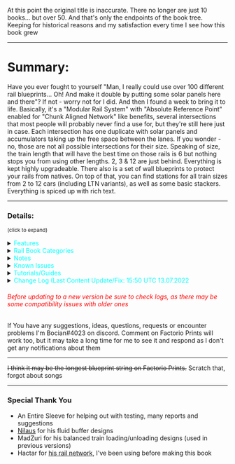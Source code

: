 At this point the original title is inaccurate. There no longer are just 10 books... but over 50. And that's only the endpoints of the book tree. Keeping for historical reasons and my satisfaction every time I see how this book grew

---

# Summary:
Have you ever fought to yourself "Man, I really could use over 100 different rail blueprints... Oh! And make it double by putting some solar panels here and there"? If not - worry not for I did. And then I found a week to bring it to life. Basically, it's a "Modular Rail System" with "Absolute Reference Point" enabled for "Chunk Aligned Network" like benefits, several intersections that most people will probably never find a use for, but they're still here just in case. Each intersection has one duplicate with solar panels and accumulators taking up the free space between the lanes. If you wonder - no, those are not all possible intersections for their size. Speaking of size, the train length that will have the best time on those rails is 6 but nothing stops you from using other lengths. 2, 3 & 12 are just behind. Everything is kept highly upgradeable. There also is a set of wall blueprints to protect your rails from natives. On top of that, you can find stations for all train sizes from 2 to 12 cars (including LTN variants), as well as some basic stackers. Everything is spiced up with rich text.

---

### Details:
<sup>(click to expand)</sup>

<details>
  <summary><span style="color:cyan">Features</summary>

<details>
  <summary><span style="color:yellow">Rails</summary>
<img src = "https://user-images.githubusercontent.com/70019596/106368255-9e538180-6348-11eb-955d-388e757714ec.png" width = 100%>
<font size = 1><div align="center"> All of them in non-solar variants | see Rail Book Categories for close ups<br>
right click & open image in new tab for better resolution
</font></div>

- All blueprints are always upgradable into their equivalents from other books placed lower on the list in the "Rail Book Categories" section as long as they are in the same category
 - many blueprints are upgradable into others from the same book or even other categories
   - some of that upgradability was sacrificed for the sake of throughput (extreme edge cases)
 - to achieve that, some blueprints don't have the best possible signal placement, but it's still perfect signalling (no 2 crosses of rail are in the same block)
- Each book comes in 2 variants:
 - standard (no ![solar panel](https://wiki.factorio.com/images/thumb/Solar_panel.png/32px-Solar_panel.png) &![accumulator](https://wiki.factorio.com/images/thumb/Accumulator.png/32px-Accumulator.png))
 - ![solar panel](https://wiki.factorio.com/images/thumb/Solar_panel.png/32px-Solar_panel.png) &![accumulator](https://wiki.factorio.com/images/thumb/Accumulator.png/32px-Accumulator.png) included because why would you want to waste so much space (aesthetics first though)
   - there are some paths left between solar panels so you can get run over by a train again
   - not a perfect ratio, I'm not a masochist and it "probably" would be impossible anyway
- Rail Spacing: ![rail](https://wiki.factorio.com/images/thumb/Straight_rail.png/32px-Straight_rail.png) - - ![rail](https://wiki.factorio.com/images/thumb/Straight_rail.png/32px-Straight_rail.png) - - - ![rail](https://wiki.factorio.com/images/thumb/Straight_rail.png/32px-Straight_rail.png) - - ![rail](https://wiki.factorio.com/images/thumb/Straight_rail.png/32px-Straight_rail.png)
- Optimized for 6 ![locomotive](https://wiki.factorio.com/images/thumb/Locomotive.png/32px-Locomotive.png)/![cargo wagon](https://wiki.factorio.com/images/thumb/Cargo_wagon.png/32px-Cargo_wagon.png) long trains, but works well with its multiples and divisors. Any length will work, those are just suggestions  ![locomotive](https://wiki.factorio.com/images/thumb/Locomotive.png/32px-Locomotive.png)/![cargo wagon](https://wiki.factorio.com/images/thumb/Cargo_wagon.png/32px-Cargo_wagon.png) (to avoid deadlocks there should be space equivalent to, or larger to the length of your longest train between intersections.)
- ![green wire](https://wiki.factorio.com/images/thumb/Green_wire.png/32px-Green_wire.png) & ![red wire](https://wiki.factorio.com/images/thumb/Red_wire.png/32px-Red_wire.png) + ![small lamp](https://wiki.factorio.com/images/thumb/Lamp.png/32px-Lamp.png) included
- Modular
- Right-Hand Drive
- Each section is 21x21 ![rail](https://wiki.factorio.com/images/thumb/Straight_rail.png/32px-Straight_rail.png) or 42x42 tiles big (books are focused on throughput for 6  ![locomotive](https://wiki.factorio.com/images/thumb/Locomotive.png/32px-Locomotive.png)/![cargo wagon](https://wiki.factorio.com/images/thumb/Cargo_wagon.png/32px-Cargo_wagon.png) trains and that is exactly the border length of the square in which all blueprints here fit, hence they are not chunk aligned)
- Grid snapping is on, so you can use them like a "chunk aligned network" (blueprints can only be placed on an artificial grid that lets you start building from 2 completely disconnected points on the map and ensures that they can still be perfectly connected, see [FFF #357](https://factorio.com/blog/post/fff-357) under the "Snapping" section)
- Every blueprint has ![landfill](https://wiki.factorio.com/images/thumb/Landfill.png/32px-Landfill.png) underlay to allow placing on water (Shift+LMB to place landfill, and LMB to place blueprint, you can also just double-click Shift+LMB)
- Pretty ![copper_cable](https://wiki.factorio.com/images/thumb/Copper_cable.png/32px-Copper_cable.png) connections

</details>


<details>
  <summary><span style="color:yellow">Stations</summary>

<img src = "https://user-images.githubusercontent.com/70019596/152643032-4d3e9b68-ad39-4577-a181-9536622db968.png" width = 100%>

<font size = 1><div align="center">
Vanilla stations and Buffers <br>
LTN Stations and depots are not visible here <br>
right click & open image in new tab for better resolution
</font></div>

- Modular design to fit all your needs
- Every station module comes in 2 variants:
   - Vanilla
   - [Logistic Train Network](https://mods.factorio.com/mods/Optera/LogisticTrainNetwork) mod compatible
- Some basic train stackers of lengths 2-12 - nothing special, but still nice to have
- Multiple buffer choices
- Depots for both vanilla and LTN
- Train Limit Control Addon blueprints included
- ![small lamp](https://wiki.factorio.com/images/thumb/Lamp.png/32px-Lamp.png) included
- Every blueprint has ![landfill](https://wiki.factorio.com/images/thumb/Landfill.png/32px-Landfill.png) underlay to allow placing on water (Shift+LMB to place landfill, and LMB to place blueprint, you can also just double-click Shift+LMB)
- Naming/symbolism/colour-coding tries to resemble that of the logistic system's components

</details>


<details>
  <summary><span style="color:yellow">Wall</summary>

<img src = "https://user-images.githubusercontent.com/70019596/106266452-b9c76b00-6228-11eb-9fc9-6e45222ec9b6.png" width = 100%>

<font size = 1><div align="center">
Wall Yoga <br>
Everything on this picture was placed from blueprints <br>
right click & open image in new tab for better resolution
</font></div>

- Every wall blueprint has grid snapping for the same grid as rails
   - There is no overlap with rails, so you never have to manually correct anything
   - They connect nicely with each other
- There are gates too, but no diagonal ones as there is no logic in the game itself that would allow for placing gates on diagonal rails
- No ![landfill](https://wiki.factorio.com/images/thumb/Landfill.png/32px-Landfill.png) underlay - who needs walls on water?
- There is a book called "Maintenance" where you can find:
   - Stations suited for maintaining your walls in good shape
   - Trains with set schedules to make use of those stations
   - A blueprint of a roboport with a buffer chest to supply your walls no matter how far from the station they span
   - Another book, with the same blueprints except for the fact that they care about artillery. It is meant to be used before you research artillery, and stations that can service artillery wagons won't work without it.


</details>
</details>

<details>
  <summary><span style="color:cyan">Rail Book Categories</summary>

- ##### Category A - Basic Blueprints
(90% of every rail network ever made)

 - <span style="color:orange">2 ![rail](https://wiki.factorio.com/images/thumb/Straight_rail.png/32px-Straight_rail.png)</span> (16bp)
 - <span style="color:cyan">2 ![rail](https://wiki.factorio.com/images/thumb/Straight_rail.png/32px-Straight_rail.png) ![solar panel](https://wiki.factorio.com/images/thumb/Solar_panel.png/32px-Solar_panel.png)</span> (16bp)

<img src = "https://user-images.githubusercontent.com/70019596/106368261-a6abbc80-6348-11eb-98d8-0dfe3476df0b.png" width = 100%>
<font size = 1><div align="center">
2 Lane Solar | Row 1: Vertical/Horizontal ends | Row 2: Vertical/Horizontal/Diagonal ends | Row 3: Diagonal ends  <br>
right click & open image in new tab for better resolution
</font></div>


 - <span style="color:orange">4 ![rail](https://wiki.factorio.com/images/thumb/Straight_rail.png/32px-Straight_rail.png)</span> (18bp)
 - <span style="color:cyan"> 4 ![rail](https://wiki.factorio.com/images/thumb/Straight_rail.png/32px-Straight_rail.png) ![solar panel](https://wiki.factorio.com/images/thumb/Solar_panel.png/32px-Solar_panel.png)</span> (18bp)

<img src = "https://user-images.githubusercontent.com/70019596/103366614-6516c000-4ac3-11eb-85a3-4aaab788c4db.png" width = 100%>
<font size = 1><div align="center">
4 Lane | Row 1: Vertical/Horizontal ends | Row 2: Vertical/Horizontal/Diagonal ends | Row 3: Diagonal ends <br>
right click & open image in new tab for better resolution
</font></div>


- ##### Category B1 - Lane Mergers/Splitters
(ends don't have equal number of lanes)

 - <span style="color:orange">4:2:1 ![rail](https://wiki.factorio.com/images/thumb/Straight_rail.png/32px-Straight_rail.png)</span> (16bp)
 - <span style="color:cyan">4:2:1 ![rail](https://wiki.factorio.com/images/thumb/Straight_rail.png/32px-Straight_rail.png) ![solar panel](https://wiki.factorio.com/images/thumb/Solar_panel.png/32px-Solar_panel.png)</span> (16bp)


<img src = "https://user-images.githubusercontent.com/70019596/106368271-b1fee800-6348-11eb-9124-0a4a7b42793d.png" width = 100%>
<font size = 1><div align="center">
4:2:1 Lan   |   No Particular Order <br>
right click & open image in new tab for better resolution
</font></div>


- ##### Category B2 - Lane Mergers/Splitters (Diagonal)
(ends don't have equal number of lanes)

 - <span style="color:orange">4:2:1 ![rail](https://wiki.factorio.com/images/thumb/Straight_rail.png/32px-Straight_rail.png) Diagonal </span>(16bp)
 - <span style="color:cyan">4:2:1 ![rail](https://wiki.factorio.com/images/thumb/Straight_rail.png/32px-Straight_rail.png) Diagonal ![solar panel](https://wiki.factorio.com/images/thumb/Solar_panel.png/32px-Solar_panel.png)</span> (16bp)

<img src = "https://user-images.githubusercontent.com/70019596/106368274-bc20e680-6348-11eb-882a-9b716e6efef5.png" width = 100%>
<font size = 1><div align="center">
4:2:1 Lane Diagonal   |   No Particular Order <br>
right click & open image in new tab for better resolution
</font></div>


- ##### Category C - Split Junctions
(not all turns are possible)

 - <span style="color:orange">2 & 4 ![rail](https://wiki.factorio.com/images/thumb/Straight_rail.png/32px-Straight_rail.png) Split</span> (23bp)
 - <span style="color:cyan">2 & 4 ![rail](https://wiki.factorio.com/images/thumb/Straight_rail.png/32px-Straight_rail.png) Split ![solar panel](https://wiki.factorio.com/images/thumb/Solar_panel.png/32px-Solar_panel.png)</span> (23bp)

<img src = "https://user-images.githubusercontent.com/70019596/103171368-f8de5700-484b-11eb-92ad-bc931ca16982.png" width = 100%>
<font size = 1><div align="center">
2 & 4 Lane Split Junctions | Row 1: Vertical/Horizontal ends | Row 2: Vertical/Horizontal/Diagonal ends | Row 3: Diagonal ends<br>
right click & open image in new tab for better resolution
</font></div>


- ##### Category D - Station Entrances/Exits
Slap one of these anywhere on your straight piece and you're good to go, you can even have multiple of them if you want

 - <span style="color:orange">Entry/Exit</span> (10bp)
 - <span style="color:cyan">Entry/Exit</span> (10bp)

<img src = "https://user-images.githubusercontent.com/70019596/104123891-e7b63f80-534d-11eb-8eef-d1fe9f8d1384.png" width = 100%>
<font size = 1><div align="center">
Station Entrance/Exit | Row 1: 2 Lanes | Row 2: 4 Lanes<br>
right click & open image in new tab for better resolution
</font></div>


 - <span style="color:orange">Entry/Exit Diagonal</span> (10bp)
 - <span style="color:cyan">Entry/Exit Diagonal</span> (10bp)

<img src = "https://user-images.githubusercontent.com/70019596/104123892-ea189980-534d-11eb-802f-53ffa8a9e12a.png" width = 100%>
<font size = 1><div align="center">
Station Entrance/Exit | Row 1: 2 Lanes | Row 2: 4 Lanes<br>
right click & open image in new tab for better resolution
</font></div>

###### *Categories do not represent book nesting
</details>


<details>
  <summary><span style="color:cyan">Notes</summary>

### Rails:

- Most of your network will consist of blueprints from Category A, Category B will find some use for sure, but these books are more specialized, and Category C will be used very rarely if at all
- Outer lanes in 4-way Intersections from 4 Lane books (category A) do not have left turns. Use Line changers provided
- Some chain signals may seem unnecessary. Their sole purpose is to divide larger blocks inside a junction into two smaller ones so the train leaves the first one faster thus allowing other trains that would also cross through that block to start accelerating faster
- Category B has some split junctions. The main difference between B and C is that category C blueprints all have the same number of lanes. Blueprints from category B don't
- Remember to leave enough space between each section with lanes crossing each other to fit the longest train that is going to use that part of your network. Otherwise, when it stops on the next signal, it WILL block trains on other lanes. That is true for any train network, not only one built with my blueprints
- No ![roboport](https://wiki.factorio.com/images/thumb/Roboport.png/32px-Roboport.png) between rails: 1. bots have a limited supply of power. 2. When it depletes, they go to recharge at the nearest roboport. 3. They go straight to their destination without considering their power reserves. That means that if you have a "C" shaped logistic network (that often forms with rails), where the distance in a straight line between both ends of this "C" is 2x greater than your bot's range, it won't reach its destination and instead, its power reserves will deplete, tan he bot will come back to where it started to recharge and try again thus falling into an endless loop
- ![copper cable](https://wiki.factorio.com/images/thumb/Copper_cable.png/32px-Copper_cable.png) look cool
- I've included the floor tiles I've created to help me make these blueprints so you can use them yourself, take inspiration or whatever else you'd like. They require [Dectorio](https://mods.factorio.com/mod/https://mods.factorio.com/mod/Dectorio) mod to work, (there is a vanilla version too, but it's not as pretty). They are made for 6 car trains, so if you're going for a different size inspiration is where it ends unless you can rescale them

### Other:

- There is a lot of Factorio's in-game Rich Text - it's awesome, believe me
- If you don't have the aforementioned mods (LTN, Dectorio) You'll get some error messages in the chat when importing this book. It only means that you won't be able to use blueprints that require those mods. All of them have vanilla friendly equivalents. You don't need those mods to make use of my blueprints
- I'm no master of LTN nor do I consider myself to be any close to one, so the logic is one of the simplest you can do. If you'd like to make something more sophisticated that would be compatible with my blueprints, go ahead, but post it as your own. Let me know, and I'll link it here

</details>



<details>
  <summary><span style="color:cyan">Known Issues</summary>
- Presumably one of the mods I'm using causes some entities to disappear seemingly at random from blueprints during their editing. Because of just how random it is I can't pinpoint which mod is causing that and therefore you may encounter some blueprints that just lack a single piece of rail or an inserter. Please report it if you do.

If you encounter something, I can't guarantee a quick response if you comment here, but I'm always hanging out on factorio discord, so you can catch me there (@Bocian#4023)
</details>



<details>
 <summary><span style="color:cyan">Tutorials/Guides</summary>
Not for this book specifically, just some general stuff explaining how things work; all you should need to know to use this book is included in blueprint tooltips. If you're still having trouble, you can contact me on discord; Bocian#4023

### Rail Network/Signalling
- [Train Signals | Factorio](https://www.youtube.com/watch?v=N6a8k5x_oV8)
- [A Guide to Signals - Factorio 0.16 train tutorial #3](https://www.youtube.com/watch?v=Q6xCGExnens)
- [Tutorial:Train signals](https://wiki.factorio.com/Tutorial:Train_signals) on Factorio Wiki
- [Getting Started with TRAINS & SIGNALS - Everything You Need To Know | Factorio Tutorial/Guide/How-to](https://www.youtube.com/watch?v=3TKBs6TD7WU)
- [Stations, Junctions, and all things deadlock - IMAGE HEAVY](https://forums.factorio.com/viewtopic.php?f=18&t=18621)
- [Factorio Train Automation](https://drive.google.com/drive/folders/0B22HAM7WzR-RdjFYZHZlX29pSVE)
- [Train Limits in 1.1 and how to Upgrade Many-to-Many Train Networks | Factorio Tutorial/Guide/How-to](https://www.youtube.com/watch?v=x2CfoEXa77M)
- And the famous 1.5-hour-long video on absolute basics: [Factorio Train Tutorial - Absolute Basics](https://www.youtube.com/watch?v=Co136r7pkTk)
There are also in-game tutorials (button under the minimap)

### Logistic Train Network
- [LTN - Logistic Train Network - Manual](https://forums.factorio.com/viewtopic.php?t=51072)
- [Guide for a Low-Effort LTN User](https://www.reddit.com/r/factorio/comments/73xyd5/guide_for_a_loweffort_ltn_user/)
- [LTN Mod Tutorial - Logistic Train Network](https://www.youtube.com/watch?v=a3ujEdPfGHk)
- [Factorio 0.17 Logistic Train Network Tutorial](https://www.youtube.com/watch?v=bpfVzfWeqj8)

</details>


<details>
  <summary><span style="color:cyan">Change Log (Last Content Update/Fix: 15:50 UTC 13.07.2022</summary>

###### <span style="color:white">18:00 UTC 22.08.2020</color>
- Added the missing accumulator to "Diagonal 4-way" from the "4 Lane Solar" book
- All non-diagonal blueprints now have grid settings to enable placing by dragging. They're placed next to the previous one but only on the horizontal or vertical axis, not on diagonals. If support for that releases I'll update them too.
- New title

###### <span style="color:white">19:00 UTC 23.08 2020</color>
- Landfill added under every blueprint to allow placing on water
- For some stupid reason, I've renamed all 45° turn blueprints to 135° previously, now it's the right way again
- Improved upgradability in and between Category A (Solar) books

###### <span style="color:white">20:00 UTC 25.08.2020</color>
- Added more pictures to description

###### <span style="color:white">13:30 UTC 23.08.2020</color>
- Added Absolute Reference Point setting to every blueprint
- Changed Non-Solar Books' color-coding from yellow to dark orange for better visibility on tooltips
- Fixed "4:2 T Junction Right" from "4:2:1 Lane" and
 "4:2:1 Lane Solar" books (one exit was 1 piece of rail too long)
- Added missing lamps to "4:2 T Junction Left" from "4:2:1 Lane" book

###### <span style="color:white">22:30 UTC 25.08.2020</color>
- Added stations for < C || < C > || < CC || < CCCC > || << CCCC || < CCCC <> CCCC > || << CCC <> CCC > trains and their simple LTN equivalents
- Added blueprints for creating stations from smaller components both for vanilla and LTN

###### <span style="color:white">12:00 UTC 26.08.2020</color>
- Added missing signals to double-headed stations
- All LTN stations now have appropriate maximum and minimum train length set

###### <span style="color:white">15:30 UTC 26.08.2020</color>
- Slightly redesigned all <CC stations and all but <<CCC<>CCC>> provider stations in order to make all stations red belt compatible 
- Added Red Belt stations (upgradable to blue belt)
- Removed the unnecessary middle power pole from all "Straight T Junction" (Category A) blueprints

###### <span style="color:white">16:00 UTC 26.08.2020</color>
- Fixed "Provider - Loading" from Rails -> Stations -> Vanilla (Red Belt) -> Station Parts (was the same blueprint as for LTN version)

###### <span style="color:white">17:00 UTC 26.0.8.2020</color>
- Added "Provider - Front & Rear" and "Requester - Front & Rear" Stations for all 12 car station books

###### <span style="color:white">01:00 UTC 27.08.2020</color>
- Redesigned all stations to make them smaller and simplify the balanced loading/unloading using MadZuri's design
- Added "Provider Front & Rear" and "Requester Front & Rear" to all 12 car stations
- Added more blueprints to "Stations Parts" books

###### <span style="color:white">15:30 UTC 27.08.2020</color>
- Added "Straight Lane Switch U-turn" and "Diagonal Lane Switch U-turn" to all 4 Lane Category A Books
- Reworked signalling in "Straight U-turn" and "Diagonal U-turn" in all 4 Lane Category A Books in order to make them upgradable to the above. Also Diagonal U)-turn" looks like a square now.
- Fixed modularity of rail blueprints with diagonal exits (previously solar panels would overlap)

###### <span style="color:white">16:30 UTC 28.08.2020</color>
- Changed some blueprints in "Station Parts" books and added new ones
- Added "Instructions" book. Inside you can find instructions on setting up MadZuri's Balanced Train Loading and my LTN Stations
- Fixed wiring in Provider stations
- Simplified LTN Station Logic "Provide Threshold" and "Request Threshold" replaced with "Provide Stack Threshold" and "Request Stack Threshold"
- Added train stations for 2L-10C Single-headed trains

###### <span style="color:white">17:30 UTC 28.0.2020</color>
- Normalized train stations
- Added train stackers
- Improved some signalling/removed misplaced "yellow state" signals

###### <span style="color:white">21:30 UTC 29.08.2020</color>
- Provider stations finally work as they should be I swear (all it took was changing "Anything" to "Everything" in inserter settings so you can just put a new station over the old one and settings will be updated)

###### <span style="color:white">12:30 UTC 31.08.2020</color>
- Fixed snapping on "2:1 Exit U-turned"

###### <span style="color:white">10:00 UTC  26.09.2020</color>
- Provider stations now have their chest number set in their arithmetic combinator for balanced loading

###### <span style="color:white">12:30 UTC 06.10.2020</color>
- Forgot to use an upgrade planner on red belt station books, fixed

###### <span style="color:white">18:00 UTC 05.12.2020</color>
- Moved signals from exits of rail blueprints to their entrances as suggested by Josch. Helps blueprints connect better by mitigating some conflicts (if you're planning to use this update on a save where you already have used older versions, you should place a signal in the middle of a big rail block that forms where old rails connect with new. That's not a perfect solution, but anything better would require replacing signalling on all old rails)
- Improved signalling on all "u-turned" blueprints from 4:2:1 books
- Changed "Diagonal U-turn" from 4 Lane books so it is upgradable to "Diagonal Lane Switch U-turn" as originally intended
- If you're playing on 1.1, Factorio saves cable connections in blueprints now, you know what that means

###### <span style="color:white">15:30 UTC 8.12.2020</color>
- Stackers for each train size now have their own books rather than all being shoved together

###### <span style="color:white">20:00 UTC 10.12.2020</color>
- I've missed all of 4:2:1 Solar book, when aligning blueprint grid after update from 06.10.2020 - Fixed
- After previous update, stackers had align to grid checked with some ridiculous values for some reason beyond my understanding- Fixed

###### <span style="color:white">12:30 UTC 13.12.2020</color>
- The reason beyond my understanding from the previous update has been understood. It has to do with changes to blueprint alignment settings in Factorio 1.1. Stations too have been affected by it - Fixed

###### <span style="color:white">19:30 UTC 18.12.2020</color>
(Compatible with older versions)
- All blueprints containing a 90° turn including the various 90° Turns have been redesigned to actually do so. Exceptions are 1) the entirety of Category B, since it was impossible to do, 2)curved/diagonal blueprints from Category C - impossible or already compatible
- Solar blueprints have been redesigned accordingly
- Overall this update increases the number of blueprints that both 2 Lane and 4 Lane 90° Turns can be upgraded into
- Great thanks to An Entire Sleeve for helping out

###### <span style="color:white">21:00 UTC 18.12.2020</color>
(Compatible with older versions)
- Added "Wall" book, containing 7 blueprints designed to protecc your trains from natives

###### <span style="color:white">1:00 UTC 27.12.2020</color>
(Compatible with older versions)
- Added "Entry/Exit" books (new category - D) containing most blueprints from category B with severe modifications (they are way better now)
- Added 4:1 4-way Intersections in 4 variants and their diagonal equivalents
- Stackers have grid snapping (again)
- Reworked blueprint naming so your eyes don't bleed anymore

###### <span style="color:white">1:00 UTC 28.12.2020</color>
(Compatible with older versions)
- Fixed signalling in category D (some blueprints had signals on the wrong side of the rail)
- deleted blueprints from category D in the 'Solar' book that had the singular lane connected to only one side of the main track

###### <span style="color:white">15:00 UTC 28.12.2020</color>
(Compatible with older versions)
- Added grid snapping to non-diagonal blueprints from category D. It actually works and it's amazing. Unfortunately, it's not possible to do this to diagonal blueprints right now

###### <span style="color:white">19:00 UTC 29.12.2020</color>
(Stations were completely reworked, but there shouldn't be any compatibility issues as long as you don't fiddle with the ones you already placed)
- Complete rework of the stations, more freedom with their setup, better belt layouts, switched from circuit-based balancing to mechanical on provider stations - thanks to this there is also less fiddling with LTN stations, no need to worry about where each wire is connected and so on. There are fewer blueprints overall and instead of having 2 separate books for red and blue belts, now there is only one with red ones, upgradable with a provided upgrade planners. Largely influenced by Nilaus's tutorials
- Added 4:2 4-way with three ends with 4 lanes and one end with 2 lanes
- Added 10 car and 5 car stackers
- It's a big update so there is more potential for bugs than normal, I'll fix them as I get reports or notice them myself

###### <span style="color:white">14:00 UTC 30.12.2020</color>
(Compatible with older versions)
- Added landfill to stackers

###### <span style="color:white">16:30 UTC 30.12.2020</color>
(Compatible with older versions)
- Lane split isn't fixed to a specific position on a straight line like it was before giving more freedom with its positioning
- 4:1 4-ways were replaced with a 4:1 4-way that actually is 4-way. 

###### <span style="color:white">22:30 UTC 30.12.2020</color>
(Compatible with older versions)
- Light on stations have been moved outside to allow for placing additional signals if one so desires
- Chests on vanilla stations have been connected with green wires for wire sorcerers

###### <span style="color:white">20:00 UTC 31.12.2020</color>
(Compatible with older versions)
- Added an outline of a  42x42 square of stone bricks to the Tiles book, it's the same size as the grid that all rail blueprints are based on, so it can be used as a placeholder for future rails
- some minor fixes like correcting spelling mistakes, changing blueprint tooltips a bit and so on

###### <span style="color:white">18:00 UTC 01.01.2021</color>
(Compatible with older versions)
- Station buffers got a bit of a remake and more have been added

###### <span style="color:white">18:30 UTC 01.01.2021</color>
(Compatible with older versions)
- Both 4 Lane Entries from Entry/Exit books had some signals on the wrong side of the rails, fixed

###### <span style="color:white">14:00 UTC 02.01.2021</color>
(Compatible with older versions)
- Added more wall blueprints
- Fixed some naming and icon errors 

###### <span style="color:white">14:30 UTC 03.01.2021</color>
(Compatible with older versions)
- Added more stackers
- Reworked stacker naming and icons

###### <span style="color:white">16:00 UTC 04.01.2021</color>
(Compatible with older versions)
- Added stations for 4 car long trains
- Added Maintenance book with a handful of blueprints to keep your walls in good shape

###### <span style="color:white">18:30 UTC 04.01.2021</color>
(Compatible with older versions)
- Walls were beautified
- Wall Maintenance requester stations are no more compact
- I LTN depots are now more compact
- Fixed wrong car numeration in LTN Depots

###### <span style="color:white">00.30 UTC 07.01.2021</color>
(Compatible with older versions)
- Wall Maintenance stations can now service artillery shells
 - Maintenance trains are now longer by 1 car (artillery wagon) which is used to transport said shells
 - There are still variants of those stations that do not have such capabilities for those who have yet to unleash the artillery's might (without artillery, the ones that can service it won't work)
- Added a U shaped wall segment (meant for surrounding U-turns
- Some more wall beautification happened, very likely to be the last

###### <span style="color:white">13:30 UTC 10.01.2021</color>
(Compatible with older versions)
- Blueprints from Entry/Exit books now have normal signals instead of chain signals at their ends, increased throughput

###### <span style="color:white">16:30 UTC 20.01.2021</color>
(Technically compatible but station names changed so you'll have to change the names of your existing stations accordingly or suffer OCD damage for the rest of the run. Alternatively, you can copy your 'Stations' book, and replace the one from this update with it to get the rest)
- Station names changed from coloured text to icons of respective logistic chests resulting in drastically reduced length
- Added 8 car stations
- Added 2 lane buffered 4-way intersections based on "Whirlpool" by Tallinu
- 4:2 4-way (2) has been improved. While It was proven impossible to make it upgradable from 2 lane 4-way, it is now symmetric and doesn't let trains change lanes resulting in higher throughput

###### <span style="color:white">17:00 UTC 20.01.2021</color>
(Compatible with older versions)
- Added 8 car stackers
- Removed unnecessary signals from diagonal stackers

###### <span style="color:white">11:00 UTC 29.01.2021</color>
(Compatible with older versions)
- Added another 4:2 4-way. This one has two 4L ends opposite of two 2L ends. Both straight and diagonal versions
- Added Power Indicators book. Who knows what's inside?
- Added Safe Rail Crossing blueprints
- With the 1.1 release it is now possible to flip blueprints using F and G. Because of this there is no reason to maintain both Left and Right versions of station buffers and as such, they were removed
- Slightly modified the "L" shaped wall so that it doesn't overlap with diagonal U-turns

###### <span style="color:white">21:30 UTC 30.01.2021</color>
(Train stop names in LTN depots have been changed - simple copy-paste will do) 
- Added Train Limit Control blueprints for vanilla Provider and Requester stations
- Added vanilla train Depots
- Added 3 more splits to 4:2:1 books
- (fix) Added green wire connecting vanilla requester stations' buffers
- All Station Buffers now have listed their storage capacity for different stack sizes
- Reworked colour-coding/symbolism in Stations book to make it more consistent
 - LTN Depots now use Roboport Icon instead of the Depot Signal and are colour-coded grey 
 - 'Stackers' book now uses purple, and books/blueprints inside it are plain white as blue was reserved for requesters

###### <span style="color:white">12:30 UTC 31.01.2021</color>
(Compatible with older versions)
- Slight improvements to signalling in 4:2:1 blueprints
- (fix) 2 Lane Safe Rail Crossing is no longer misaligned
- (fix) Solar Safe Lane Crossing blueprints now are truly solar 

###### <span style="color:white">20:30 UTC 02.02.2021</color>
(Compatible with older versions)
- Blueprint description changes/updates, more fancy rich text shenanigans
- Added 7, 9 and 11 car stations and stackers coz why not just have everything from 2 to 12 at this point. And let's not forget about the option of deleting blueprints you're never going to use

###### <span style="color:white">15:00 UTC 07.02.2021</color>
(Compatible with older versions)
- Added 1, 2 and 3 car balance fluid buffers and modified 4 car ones slightly so that it is possible to transfer information about stored fluid through a green wire. All are based on Nilaus's design.
- (fix) 7 car stacker book now has the right blueprints

###### <span style="color:white">18:00 UTC 07.02.2021</color>
(Compatible with older versions)
- (fix) Corrected that some blueprints had the wrong blueprint snapping mode or had it at all when they shouldn't

###### <span style="color:white">15:00 UTC 08.02.2021</color>
(Compatible with older versions)
- (fix) Added ONE missing belt to vanilla 1 car requester buffer ;)

###### <span style="color:white">15:00 UTC 09.02.2021</color>
(Compatible with older versions)
- Y junctions and splits are now more compact
- Added a cursed diagonal rail signal based power display
- Added a circular rail based power display (large and mini)
- Added ONION

###### <span style="color:white">12:30 UTC 10.02.2021</color>
(Compatible with older versions)
- (fix) some spelling in blueprint descriptions

###### <span style="color:white">13:00 UTC 10.02.2021</color>
(Compatible with older versions)
- small changes to wiring of 2 car fluid provider and requester buffers resulting in better pump behavior

######  <span style="color:white">17:00 UTC 08.03.2021</color>
(Compatible with older versions)
- Lamps on stations were moved to stations buffers instead to avoid collision with fluid buffers
- Improvements to grid snapping settings on station buffers
- (fix) Added missing wires on 'Provider -> 4 car fluid buffer'  connecting storage tanks to the power poles
- Some additions/changes to the "Tiles" book, I'm working on something more flexible too

######  <span style="color:white">17:30 UTC 09.03.2021</color>
(Compatible with older versions)
- In the "Tiles" book you can now find 4 new books (2 vanilla/2 modded) containing parts that let you construct new tile patterns like the pre-made ones but with custom size and rail spacing

######  <span style="color:white">12:30 UTC 13.03.2021</color>
(Compatible with older versions)
- In the previous update, I forgot to include the blueprint string

######  <span style="color:white">15:00 UTC 23.04.2021</color>
(Compatible with older versions)
- (fix) 'Non-Solar & solar -> Entry/Exit -> 4 Lane Exit (R)': a rail piece was missing

######  <span style="color:white">19:30 UTC 02.06.2021</color>
(Compatible with older versions)
- (fix) better gate behaviour in safe rail crossings, smaller probability of getting stuck inside

######  <span style="color:white">18:00 UTC 09.06.2021</color>
(Compatible with older versions)
- (fix) blueprints of gated walls didn't have gates in the dragon's teeth
- minor improvements to some tooltips (mostly aesthetic)
- changed landfill layout under safe rail crossing blueprints a bit

######  <span style="color:white">18:00 UTC 16.10.2021</color>
(You may need to change the naming scheme of your stations to be consistent with the new one if you're using a many-to-many train system or something similar, relying on station names. This console command should take care of renaming stations to the new format but only stations: ```/c
local stops = game.surfaces["nauvis"].find_entities_filtered{type="train-stop"}
for _, stop in pairs(stops) do
stop.backer_name = string.gsub(stop.backer_name, "item=", "img=item/")
stop.backer_name = string.gsub(stop.backer_name, "fluid=", "img=fluid/")
end```)
- Changed formatting for station names, so that chat messages are less cluttered and all-round more pleasant to look at
- Updated some tooltips
- Some more minor changes

######  <span style="color:white">21:30 UTC 23.01.2022</color>
(Compatible with older versions)
- maintenance train schedules updated to the latest station naming scheme
- maintenance requesters will now request a new delivery when any item goes below 20-25% (dependent on the item) of the requested amount (was 50 items below request); you can safely paste over the new blueprints over the old ones
- maintenance requester stations had their request numbers modified to require exactly 20 stacks for full delivery so that a maintenance train can carry 2 whole requesters' worth of supply
- filters in maintenance trains' wagons modified accordingly
- replaced storage chests with passive provider chests in maintenance requesters, don't even ask me it wasn't that way from the outset
- LTN providers now use filter inserters between buffer chests and trains
- Added the Whirlpool 2.0 power indicator featuring my latest achievements in Factorio animation

######  <span style="color:white">13:00 UTC 05.02.2022</color>
(Compatible with older versions)
- Added 2 new late-game unloading buffers, efficient, small and cheap
- General improvements to station buffer naming/descriptions
- Removed Station Construction Books - I'm constantly forgetting to bring them up to date with the main station books, and those main books became so customizable by now, that I don't feel like they're needed for anything anymore
- Book names now use bold font for better aesthetics

######  <span style="color:white">20:00 UTC 04.04.2022</color>
(Compatible with older versions)
- Fixed a deadlock case in the 'Entry/Exit' blueprints (not entire books, just the blueprints with 'Entry/Exit' in the name have been altered slightly)

######  <span style="color:white">10:30 UTC 31.05.2022</color>
(Compatible with older versions)
- Fixed that one of the cornerpieces in 'Gates' book was a duplicate of another one
- Changed some symbols in the 'Wall' book to more accurately represent the shape of the pieces with some more fancy symbols

######  <span style="color:white">15:00 UTC 11.06.2022</color>
(Compatible with older versions)
- Added Solar Array book. For now contains 3 designs, in variants with and without radars. Thanks to Omega for the idea and 2 of the designs.
- Fixed instructions for setting up the Train Limit Control for Vanilla Requesters (instructions for arithmetic combinators were switched)

######  <span style="color:white">13:30 UTC 22.06.2022</color>
(Compatible with older versions)
- missing rail piece in '4:2 T Junction (Left)' in '4:2:1 rail' (non soal) book fixed

######  <span style="color:white">15:50 UTC 13.07.2022</color>
(Compatible with older versions)
- Fixed 1-car fluid buffer being what the 2-car one was supposed to be
- Fixed 2-car buffer being just completely wrong

</details>

###### <span style="color:red">Before updating to a new version be sure to check logs, as there may be some compatibility issues with older ones </color>

If You have any suggestions, ideas, questions, requests or encounter problems I'm Bocian#4023 on discord. Comment on Factorio Prints will work too, but it may take a long time for me to see it and respond as I don't get any notifications about them

---

<s>I think it may be the longest blueprint string on Factorio Prints.</s> Scratch that, forgot about songs<br>

---

### Special Thank You
- An Entire Sleeve for helping out with testing, many reports and suggestions
- [Nilaus](https://www.youtube.com/channel/UCD80bzqJh1N7lOqn7n0vKTg) for his fluid buffer designs
- MadZuri for his balanced train loading/unloading designs (used in previous versions)
- Hactar for [his rail network](https://gist.github.com/HactarCE/bc85d8c49d3e686d66d181d471cd50b1), I've been using before making this book
